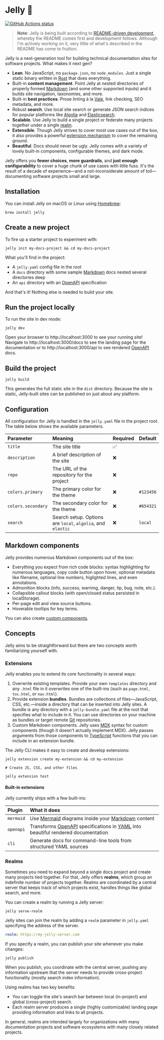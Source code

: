 # Jelly 🍓

[![GitHub Actions status](https://github.com/lucperkins/jelly/actions/workflows/ci.yml/badge.svg)](https://github.com/lucperkins/jelly/actions)

> **Note**: Jelly is being built according to [README-driven development][rdd], whereby the README comes first and development follows.
> Although I'm actively working on it, very little of what's described in the README has come to fruition.

Jelly is a next-generation tool for building technical documentation sites for software projects.
What makes it next gen?

- **Lean**.
  No JavaScript, no `package.json`, no `node_modules`.
  Just a single static binary written in [Rust] that does everything.
- Built-in **content management**.
  Point Jelly at nested directories of properly formed [Markdown] (and some other supported inputs) and it builds site navigation, taxonomies, and more.
- Built-in **best practices**.
  Prose linting à la [Vale], link checking, SEO metadata, and more.
- Robust **search**.
  Use local site search or generate JSON search indices for popular platforms like [Algolia] and [Elasticsearch][es].
- **Scalable**.
  Use Jelly to build a single project or federate many projects together under a single [realm](#realms).
- **Extensible**.
  Though Jelly strives to cover most use cases out of the box, it also provides a powerful [extension mechanism](#extensions) to cover the remaining ground.
- **Beautiful**.
  Docs should never be ugly.
  Jelly comes with a variety of lovely built-in components, configurable themes, and dark mode.

Jelly offers you **fewer choices**, **more guardrails**, and **just enough configurability** to cover a huge chunk of use cases with little fuss.
It's the result of a decade of experience&mdash;and a not-inconsiderate amount of toil&mdash;documenting software projects small and large.

## Installation

You can install Jelly on macOS or Linux using [Homebrew]:

```shell
brew install jelly
```

## Create a new project

To fire up a starter project to experiment with:

```shell
jelly init my-docs-project && cd my-docs-project
```

What you'll find in the project:

- A `jelly.yaml` config file in the root
- A `docs` directory with some sample [Markdown] docs nested several directories deep
- An `api` directory with an [OpenAPI] specification

And that's it!
Nothing else is needed to build your site.

## Run the project locally

To run the site in dev mode:

```shell
jelly dev
```

Open your browser to http://localhost:3000 to see your running site!
Navigate to http://localhost:3000/docs to see the landing page for the documentation or to http://localhost:3000/api to see rendered [OpenAPI] docs.

## Build the project

```shell
jelly build
```

This generates the full static site in the `dist` directory.
Because the site is static, Jelly-built sites can be published on just about any platform.

## Configuration

All configuration for Jelly is handled in the `jelly.yaml` file in the project root.
The table below shows the available parameters.

| Parameter          | Meaning                                                     | Required | Default   |
| :----------------- | :---------------------------------------------------------- | :------- | :-------- |
| `title`            | The site title                                              | ✅       |           |
| `description`      | A brief description of the site                             | ❌       |           |
| `repo`             | The URL of the repository for the project                   | ❌       |           |
| `colors.primary`   | The primary color for the theme                             | ❌       | `#123456` |
| `colors.secondary` | The secondary color for the theme                           | ❌       | `#654321` |
| `search`           | Search setup. Options are `local`, `algolia`, and `elastic` | ❌       | `local`   |

## Markdown components

Jelly provides numerous Markdown components out of the box:

- Everything you expect from rich code blocks: syntax highlighting for numerous languages, copy code button upon hover, optional metadata like filename, optional line numbers, higlighted lines, and even annotations.
- Admonition blocks (info, success, warning, danger, tip, bug, note, etc.).
- Collapsible callout blocks (with open/closed status persisted in localStorage).
- Per-page edit and view source buttons.
- Hoverable tooltips for key terms.

You can also create [custom components](#extensions).

## Concepts

Jelly aims to be straightforward but there are two concepts worth familiarizing yourself with.

### Extensions

Jelly enables you to extend its core functionality in several ways:

1. Overwrite existing templates. Provide your own `templates` directory and any `.html` file in it overwrites one of the built-ins (such as `page.html`, `toc.html`, or `nav.html`).
2. Provide extension **bundles**.
   Bundles are collections of files&mdash;JavaScript, CSS, etc.&mdash;inside a directory that can be inserted into Jelly sites.
   A bundle is any directory with a `jelly-bundle.yaml` file at the root that specifies what to include in it.
   You can use directories on your machine as bundles or target remote [Git] repositories.
3. Custom Markdown components.
   Jelly uses [MDX] syntax for custom components (though it doesn't actually implement MDX).
   Jelly passes arguments from those components to [TypeScript] functions that you can include in an extension bundle.

The Jelly CLI makes it easy to create and develop extensions:

```shell
jelly extension create my-extension && cd my-extension

# Create JS, CSS, and other files

jelly extension test
```

#### Built-in extensions

Jelly currently ships with a few built-ins:

| Plugin    | What it does                                                                        |
| :-------- | :---------------------------------------------------------------------------------- |
| `mermaid` | Use [Mermaid] diagrams inside your [Markdown] content                               |
| `openapi` | Transforms [OpenAPI] specifications in [YAML] into beautiful rendered documentation |
| `cli`     | Generate docs for command-line tools from structured YAML sources                   |

### Realms

Sometimes you need to expand beyond a single docs project and create many projects tied together.
For that, Jelly offers **realms**, which group an indefinite number of projects together.
Realms are coordinated by a central server that keeps track of which projects exist, handles things like global search, and more.

You can create a realm by running a Jelly server:

```shell
jelly serve-realm
```

Jelly sites can join the realm by adding a `realm` parameter in `jelly.yaml` specifying the address of the server.

```yaml
realm: https://my-jelly-server.com
```

If you specify a realm, you can publish your site whenever you make changes:

```shell
jelly publish
```

When you publish, you coordinate with the central server, pushing any information upstream that the server needs to provide cross-project functionality (mostly search index information).

Using realms has two key benefits:

- You can toggle the site's search bar between local (in-project) and global (cross-project) search.
- Each realm server produces a single (highly customizable) landing page providing information and links to all projects.

In general, realms are intended largely for organizations with many documentation projects and software ecosystems with many closely related projects.

[algolia]: https://algolia.com
[es]: https://github.com/elastic/elasticsearch
[git]: https://git-scm.com
[homebrew]: https://brew.sh
[markdown]: https://markdownguide.org
[mermaid]: https://mermaid-js.github.io
[mdx]: https://mdxjs.com
[openapi]: https://openapis.org
[rdd]: https://tom.preston-werner.com/2010/08/23/readme-driven-development
[rust]: https://rust-lang.org
[typescript]: https://typescriptlang.org
[vale]: https://vale.sh
[yaml]: https://yaml.org
